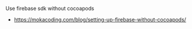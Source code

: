 Use firebase sdk without cocoapods

- https://mokacoding.com/blog/setting-up-firebase-without-cocoapods/
